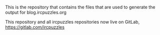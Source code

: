 This is the repository that contains the files that are used to generate the output for blog.ircpuzzles.org

This repository and all ircpuzzles repositories now live on GitLab, https://gitlab.com/ircpuzzles
